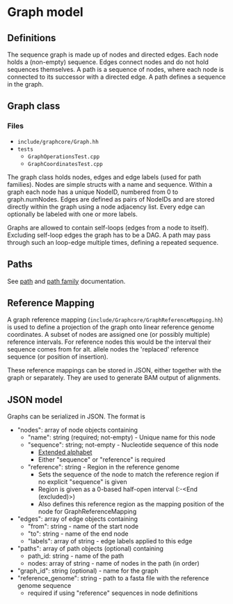 # Graph model

## Definitions
The sequence graph is made up of nodes and directed edges. Each node holds a (non-empty) sequence. Edges connect
nodes and do not hold sequences themselves. A path is a sequence of nodes, where each node is connected to its successor with a directed edge. A path defines a sequence in the graph.

## Graph class
### Files
- `include/graphcore/Graph.hh`
- `tests`
    - `GraphOperationsTest.cpp`
    - `GraphCoordinatesTest.cpp`

The graph class holds nodes, edges and edge labels (used for path families).
Nodes are simple structs with a name and sequence. Within a graph each node has a unique NodeID, numbered from 0 to
graph.numNodes.
Edges are defined as pairs of NodeIDs and are stored directly within the graph using a node adjacency list.
Every edge can optionally be labeled with one or more labels.

Graphs are allowed to contain self-loops (edges from a node to itself). Excluding self-loop edges the graph has to be a DAG. A path
may pass through such an loop-edge multiple times, defining a repeated sequence.

## Paths
See [path](paths.md) and [path family](path_families.md) documentation.

## Reference Mapping
A graph reference mapping (`include/Graphcore/GraphReferenceMapping.hh`) is used to define a projection of the graph onto linear reference genome coordinates. A subset of nodes
are assigned one (or possibly multiple) reference intervals. For reference nodes this would be the interval their sequence comes from
for alt. allele nodes the 'replaced' reference sequence (or position of insertion).

These reference mappings can be stored in JSON, either together with the graph or separately. They are used to generate BAM output of alignments.

## JSON model
Graphs can be serialized in JSON. The format is
- "nodes": array of node objects containing
    - "name": string (required; not-empty)  - Unique name for this node
    - "sequence": string; not-empty - Nucleotide sequence of this node
        - [Extended alphabet](query_and_reference_sequences.md)
        - Either "sequence" or "reference" is required
    - "reference": string - Region in the reference genome
        - Sets the sequence of the node to match the reference region if no explicit "sequence" is given
        - Region is given as a 0-based half-open interval (<chrom>:<Start>-<End (excluded)>)
        - Also defines this reference region as the mapping position of the node for GraphReferenceMapping
- "edges": array of edge objects containing
    - "from": string - name of the start node
    - "to": string - name of the end node
    - "labels": array of string - edge labels applied to this edge
- "paths": array of path objects (optional) containing
    - path_id: string - name of the path
    - nodes: array of string - name of nodes in the path (in order)
- "graph_id": string (optional) - name for the graph
- "reference_genome": string - path to a fasta file with the reference genome sequence
    - required if using "reference" sequences in node definitions
